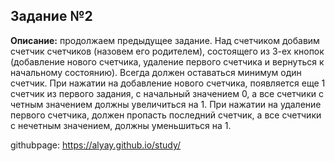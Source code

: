 ## Задание №2

**Описание:** продолжаем предыдущее задание. Над счетчиком добавим счетчик
счетчиков (назовем его родителем), состоящего из 3-ех кнопок (добавление нового
счетчика, удаление первого счетчика и вернуться к начальному состоянию). Всегда
должен оставаться минимум один счетчик. При нажатии на добавление нового
счетчика, появляется еще 1 счетчик из первого задания, с начальный значением 0, а
все счетчики с четным значением должны увеличиться на 1. При нажатии на удаление
первого счетчика, должен пропасть последний счетчик, а все счетчики с нечетным
значением, должны уменьшиться на 1.  

githubpage: <https://alyay.github.io/study/>
